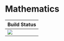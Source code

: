 # Mathematics

|  **Build Status**                |
|:---------------------------------|
|  [![][actions-img]][actions-url] |


[actions-img]: https://github.com/wookay/Mathematics.jl/workflows/CI/badge.svg
[actions-url]: https://github.com/wookay/Mathematics.jl/actions
